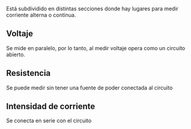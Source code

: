 Está subdividido en distintas secciones donde hay lugares para medir corriente alterna o continua. 

## Voltaje 

Se mide en paralelo, por lo tanto, al medir voltaje opera como un circuito abierto. 

## Resistencia 

Se puede medir sin tener una fuente de poder conectada al circuito 

## Intensidad de corriente 

Se conecta en serie con el circuito 